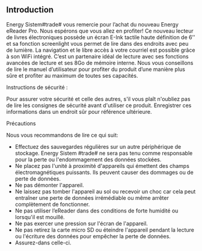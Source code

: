 ## Introduction

Energy Sistem#trade# vous remercie pour l’achat du nouveau Energy eReader Pro. Nous espérons que vous allez en profiter! Ce nouveau lecteur de livres électroniques possède un écran E-Ink  tactile haute définition de 6’’ et sa fonction screenlight vous permet de lire dans des endroits avec peu de lumière. La navigation et le libre accès à votre courriel est possible grâce à son WiFi intégré. C’est un partenaire idéal de lecture avec ses fonctions avancées de lecture et ses 8Go de mémoire interne. Nous vous conseillons de lire le manuel d’utilisateur pour profiter du produit d’une manière plus sûre et profiter au maximum de toutes ses capacités. 

Instructions de sécurité :

Pour assurer votre sécurité et celle des autres, s'il vous plaît n'oubliez pas de lire les consignes de sécurité avant d'utiliser ce produit. Enregistrer ces informations dans un endroit sûr pour référence ultérieure. 

Précautions 

Nous vous recommandons de lire ce qui suit: 
- Effectuez des sauvegardes régulières sur un autre périphérique de stockage. Energy Sistem #trade# ne sera pas tenu comme responsable pour la perte ou l'endommagement des données stockées. 
- Ne placez pas l'unité à proximité d'appareils qui émettent des champs électromagnétiques puissants. Ils peuvent causer des dommages ou de perte de données. 
- Ne pas démonter l'appareil. 
- Ne laissez pas  tomber l'appareil au sol ou recevoir un choc car cela peut entraîner une perte de données irrémédiable ou même arrêter complètement de fonctionner. 
- Ne pas utiliser l’eReader dans des conditions de forte humidité ou lorsqu'il est mouillé. 
- Ne pas exercer une pression sur l'écran de l'appareil. 
- Ne pas retirez la carte micro SD ou éteindre l'appareil pendant la lecture ou l'écriture des données pour empêcher la perte de données. 
- Assurez-dans celle-ci.
